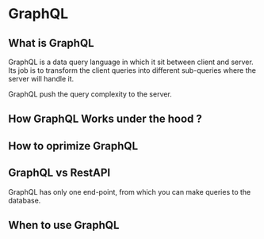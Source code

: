 # GraphQL

## What is GraphQL

  GraphQL is a data query language in which it sit between client and server. Its job is to transform the client queries into different sub-queries where the server will handle it.

  GraphQL push the query complexity to the server.

## How GraphQL Works under the hood ?

## How to oprimize GraphQL

## GraphQL vs RestAPI

  GraphQL has only one end-point, from which you can make queries to the database.
  
## When to use GraphQL
